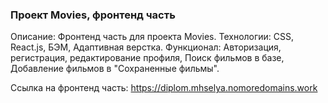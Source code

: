 ### Проект Movies, фронтенд часть

Описание: Фронтенд часть для проекта Movies.
Технологии: CSS, React.js, БЭМ, Адаптивная верстка.
Функционал: Авторизация, регистрация, редактирование профиля, Поиск фильмов в базе, Добавление фильмов в "Сохраненные фильмы".

Ссылка на фронтенд часть:
https://diplom.mhselya.nomoredomains.work
